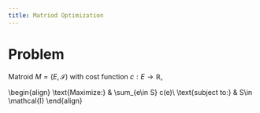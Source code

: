 ```yaml
---
title: Matriod Optimization
---
```


# Problem

Matroid $M=(E, \mathcal{I})$ with cost function $c:E\to \mathbb{R}$, 

\begin{align}
\text{Maximize:} & \sum_{e\in S} c(e)\\
\text{subject to:} & S\in \mathcal{I}
\end{align}